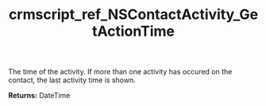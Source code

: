 ﻿---
title: crmscript_ref_NSContactActivity_GetActionTime
description: DateTime NSContactActivity.GetActionTime()
intellisense: NSContactActivity.GetActionTime
keywords: NSContactActivity, GetActionTime
so.topic: reference
---

The time of the activity. If more than one activity has occured on the contact, the last activity time is shown.

**Returns:** DateTime


